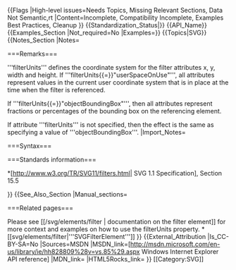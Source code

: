 {{Flags
|High-level issues=Needs Topics, Missing Relevant Sections, Data Not Semantic,rt
|Content=Incomplete, Compatibility Incomplete, Examples Best Practices, Cleanup
}}
{{Standardization_Status|}}
{{API_Name}}
{{Examples_Section
|Not_required=No
|Examples=}}
{{Topics|SVG}}
{{Notes_Section
|Notes=

===Remarks===

'''filterUnits''' defines the coordinate system for the filter attributes x, y, width and height. If '''filterUnits{{=}}"userSpaceOnUse"''', all attributes represent values in the current user coordinate system that is in place at the time when the filter is referenced.

If '''filterUnits{{=}}"objectBoundingBox"''', then all attributes represent fractions or percentages of the bounding box on the referencing element.

If attribute '''filterUnits''' is not specified, then the effect is the same as  specifying a value of '''objectBoundingBox'''.
|Import_Notes=

===Syntax===

===Standards information===

*[http://www.w3.org/TR/SVG11/filters.html| SVG 1.1 Specification], Section 15.5

}}
{{See_Also_Section
|Manual_sections=

===Related pages===

Please see [[/svg/elements/filter | documentation on the filter element]] for more context and examples on how to use the filterUnits property.
*[[svg/elements/filter|'''SVGFilterElement''']]
}}
{{External_Attribution
|Is_CC-BY-SA=No
|Sources=MSDN
|MSDN_link=[http://msdn.microsoft.com/en-us/library/ie/hh828809%28v=vs.85%29.aspx Windows Internet Explorer API reference]
|MDN_link=
|HTML5Rocks_link=
}}
[[Category:SVG]]